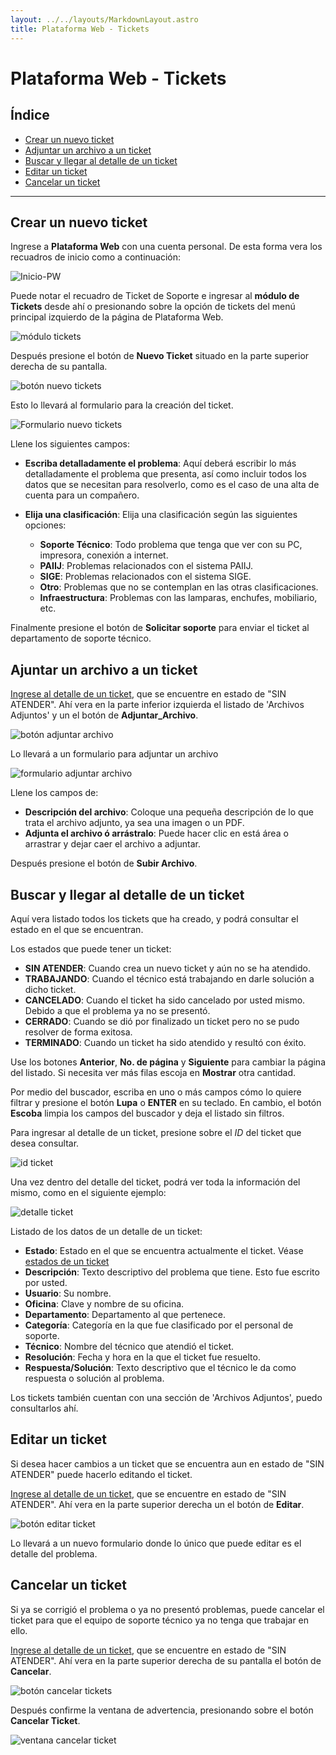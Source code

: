 ```yaml
---
layout: ../../layouts/MarkdownLayout.astro
title: Plataforma Web - Tickets
---
```


# Plataforma Web - Tickets

## Índice

  - [Crear un nuevo ticket](#crear-un-nuevo-ticket)
  - [Adjuntar un archivo a un ticket](#adjuntar-un-archivo-ticket)
  - [Buscar y llegar al detalle de un ticket](#consultar-mis-tickets)
  - [Editar un ticket](#editar-un-ticket)
  - [Cancelar un ticket](#cancelar-un-ticket)

---

## <a name="crear-un-nuevo-ticket"></a>Crear un nuevo ticket

Ingrese a __Plataforma Web__ con una cuenta personal. De esta forma vera los recuadros de inicio como a continuación:

![Inicio-PW](../../assets/img/plataforma_web/tickets/inicio-pw.png)

Puede notar el recuadro de Ticket de Soporte e ingresar al __módulo de Tickets__ desde ahí o presionando sobre la opción de tickets del menú principal izquierdo de la página de Plataforma Web.

![módulo tickets](../../assets/img/plataforma_web/tickets/modulo-tickets.png)

Después presione el botón de __Nuevo Ticket__ situado en la parte superior derecha de su pantalla.

![botón nuevo tickets](../../assets/img/plataforma_web/tickets/boton-nuevo-ticket.png)

Esto lo llevará al formulario para la creación del ticket.

![Formulario nuevo tickets](../../assets/img/plataforma_web/tickets/nuevo-ticket.png)

Llene los siguientes campos:

  - __Escriba detalladamente el problema__: Aquí deberá escribir lo más detalladamente el problema que presenta, así como incluir todos los datos que se necesitan para resolverlo, como es el caso de una alta de cuenta para un compañero.
  - __Elija una clasificación__: Elija una clasificación según las siguientes opciones:

    - __Soporte Técnico__: Todo problema que tenga que ver con su PC, impresora, conexión a internet.
    - __PAIIJ__: Problemas relacionados con el sistema PAIIJ.
    - __SIGE__: Problemas relacionados con el sistema SIGE.
    - __Otro__: Problemas que no se contemplan en las otras clasificaciones.
    - __Infraestructura__: Problemas con las lamparas, enchufes, mobiliario, etc.

Finalmente presione el botón de __Solicitar soporte__ para enviar el ticket al departamento de soporte técnico.

## <a name="adjuntar-un-archivo"></a>Ajuntar un archivo a un ticket

[Ingrese al detalle de un ticket](#ingresar-detalle-ticket), que se encuentre en estado de "SIN ATENDER". Ahí vera en la parte inferior izquierda el listado de 'Archivos Adjuntos' y un el botón de __Adjuntar_Archivo__.

![botón adjuntar archivo](../../assets/img/plataforma_web/tickets/boton-adjuntar-archivo.png)

Lo llevará a un formulario para adjuntar un archivo

![formulario adjuntar archivo](../../assets/img/plataforma_web/tickets/formulario-adjuntar-archivo.png)

Llene los campos de:

  - __Descripción del archivo__: Coloque una pequeña descripción de lo que trata el archivo adjunto, ya sea una imagen o un PDF.
  - __Adjunta el archivo ó arrástralo__: Puede hacer clic en está área o arrastrar y dejar caer el archivo a adjuntar.

Después presione el botón de __Subir Archivo__.

## <a name="consultar-mis-tickets"></a>Buscar y llegar al detalle de un ticket

Aquí vera listado todos los tickets que ha creado, y podrá consultar el estado en el que se encuentran.

<a name="estados-ticket"></a>Los estados que puede tener un ticket:

  - __SIN ATENDER__: Cuando crea un nuevo ticket y aún no se ha atendido.
  - __TRABAJANDO__: Cuando el técnico está trabajando en darle solución a dicho ticket.
  - __CANCELADO__: Cuando el ticket ha sido cancelado por usted mismo. Debido a que el problema ya no se presentó.
  - __CERRADO__: Cuando se dió por finalizado un ticket pero no se pudo resolver de forma exitosa.
  - __TERMINADO__: Cuando un ticket ha sido atendido y resultó con éxito.

Use los botones __Anterior__, __No. de página__ y __Siguiente__ para cambiar la página del listado. Si necesita ver más filas escoja en __Mostrar__ otra cantidad.

Por medio del buscador, escriba en uno o más campos cómo lo quiere filtrar y presione el botón __Lupa__ o __ENTER__ en su teclado. En cambio, el botón __Escoba__ limpia los campos del buscador y deja el listado sin filtros.

Para ingresar al detalle de un ticket, presione sobre el _ID_ del ticket que desea consultar.

![id ticket](../../assets/img/plataforma_web/tickets/id_ticket.png)

Una vez dentro del detalle del ticket, podrá ver toda la información del mismo, como en el siguiente ejemplo:

![detalle ticket](../../assets/img/plataforma_web/tickets/detalle-ticket.png)

<a name="campos-detalle"></a>Listado de los datos de un detalle de un ticket:

  - __Estado__: Estado en el que se encuentra actualmente el ticket. Véase [estados de un ticket](#estados-ticket)
  - __Descripción__: Texto descriptivo del problema que tiene. Esto fue escrito por usted.
  - __Usuario__: Su nombre.
  - __Oficina__: Clave y nombre de su oficina.
  - __Departamento__: Departamento al que pertenece.
  - __Categoría__: Categoría en la que fue clasificado por el personal de soporte.
  - __Técnico__: Nombre del técnico que atendió el ticket.
  - __Resolución__: Fecha y hora en la que el ticket fue resuelto.
  - __Respuesta/Solución__: Texto descriptivo que el técnico le da como respuesta o solución al problema.

Los tickets también cuentan con una sección de 'Archivos Adjuntos', puedo consultarlos ahí.

## <a name="editar-un-ticket"></a>Editar un ticket

Si desea hacer cambios a un ticket que se encuentra aun en estado de "SIN ATENDER" puede hacerlo editando el ticket.

[Ingrese al detalle de un ticket](#ingresar-detalle-ticket), que se encuentre en estado de "SIN ATENDER". Ahí vera en la parte superior derecha un el botón de __Editar__.

![botón editar ticket](../../assets/img/plataforma_web/tickets/boton-editar-ticket.png)

Lo llevará a un nuevo formulario donde lo único que puede editar es el detalle del problema.

## <a name="cancelar-un-ticket"></a>Cancelar un ticket

Si ya se corrigió el problema o ya no presentó problemas, puede cancelar el ticket para que el equipo de soporte técnico ya no tenga que trabajar en ello.

[Ingrese al detalle de un ticket](#ingresar-detalle-ticket), que se encuentre en estado de "SIN ATENDER". Ahí vera en la parte superior derecha de su pantalla el botón de __Cancelar__.

![botón cancelar tickets](../../assets/img/plataforma_web/tickets/boton-cancelar.png)

Después confirme la ventana de advertencia, presionando sobre el botón __Cancelar Ticket__.

![ventana cancelar ticket](../../assets/img/plataforma_web/tickets/cancelar-ticket.png)
